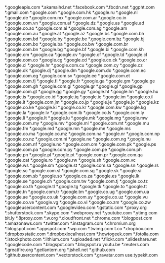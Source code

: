 *.googleapis.com
*.akamaihd.net
*.facebook.com
*.fbcdn.net
*.ggpht.com
*.gmail.com
*.google.com
*.google.com.hk
*.google.ru
*.google.nl
*.google.de
*.google.com.mx
*.google.com.ar
*.google.co.in
*.google.com.vn
*.google.com.af
*.google.dz
*.google.as
*.google.ad
*.google.co.ao
*.google.com.ai
*.google.com.ag
*.google.am
*.google.com.au
*.google.at
*.google.az
*.google.bs
*.google.com.bh
*.google.com.bd
*.google.by
*.google.be
*.google.com.bz
*.google.bj
*.google.com.bo
*.google.ba
*.google.co.bw
*.google.com.br
*.google.com.bn
*.google.bg
*.google.bf
*.google.bi
*.google.com.kh
*.google.cm
*.google.ca
*.google.cv
*.google.cf
*.google.td
*.google.cl
*.google.com.co
*.google.cg
*.google.cd
*.google.co.ck
*.google.co.cr
*.google.ci
*.google.hr
*.google.com.cu
*.google.com.cy
*.google.cz
*.google.dk
*.google.dj
*.google.dm
*.google.com.do
*.google.com.ec
*.google.com.eg
*.google.com.sv
*.google.ee
*.google.com.et
*.google.com.fj
*.google.fi
*.google.fr
*.google.ga
*.google.gm
*.google.ge
*.google.com.gh
*.google.com.gi
*.google.gr
*.google.gl
*.google.gp
*.google.com.gt
*.google.gg
*.google.gy
*.google.ht
*.google.hn
*.google.hu
*.google.is
*.google.co.id
*.google.iq
*.google.ie
*.google.im
*.google.co.il
*.google.it
*.google.com.jm
*.google.co.jp
*.google.je
*.google.jo
*.google.kz
*.google.co.ke
*.google.ki
*.google.co.kr
*.google.com.kw
*.google.kg
*.google.la
*.google.lv
*.google.com.lb
*.google.co.ls
*.google.com.ly
*.google.li
*.google.lt
*.google.lu
*.google.mk
*.google.mg
*.google.mw
*.google.com.my
*.google.mv
*.google.ml
*.google.com.mt
*.google.mu
*.google.fm
*.google.md
*.google.mn
*.google.me
*.google.ms
*.google.co.ma
*.google.co.mz
*.google.com.na
*.google.nr
*.google.com.np
*.google.co.nz
*.google.com.ni
*.google.ne
*.google.com.ng
*.google.nu
*.google.com.nf
*.google.no
*.google.com.om
*.google.com.pk
*.google.ps
*.google.com.pa
*.google.com.py
*.google.com.pe
*.google.com.ph
*.google.pn
*.google.pl
*.google.pt
*.google.com.pr
*.google.com.qa
*.google.cat
*.google.ro
*.google.rw
*.google.sh
*.google.com.vc
*.google.ws
*.google.sm
*.google.st
*.google.com.sa
*.google.sn
*.google.rs
*.google.sc
*.google.com.sl
*.google.com.sg
*.google.sk
*.google.si
*.google.com.sb
*.google.so
*.google.co.za
*.google.es
*.google.lk
*.google.se
*.google.ch
*.google.com.tw
*.google.com.tj
*.google.co.tz
*.google.co.th
*.google.tl
*.google.tg
*.google.tk
*.google.to
*.google.tt
*.google.tn
*.google.com.tr
*.google.tm
*.google.co.ug
*.google.com.ua
*.google.ae
*.google.co.uk
*.google.com.uy
*.google.co.uz
*.google.vu
*.google.co.ve
*.google.vg
*.google.co.vi
*.google.co.zm
*.google.co.zw
*.googleusercontent.com
*.googlevideo.com
*.gstatic.com
*.proxy.org
*.shutterstock.com
*.skype.com
*.webproxy.net
*.youtube.com
*.ytimg.com
bit.ly
*.8proxy.com
*.w.org
*.cloudfront.net
*.chrome.com
*.blogpost.com
*.amazonaws.com
*.twitter.com
*.instagram.com
*.chromium.org
*.blogspot.com
*.appspot.com
*.wp.com
*.twimg.com
t.co
*.dropbox.com
*.dropboxstatic.com
*.dropboxlocalhost.com
*.howtogeek.com
*.fotolia.com
*.istockphoto.com
*.lithium.com
*.uploaded.net
*.flickr.com
*.slideshare.net
*.googlecode.com
*.blogspot.com
*.blogspot.ru
youtu.be
*.reuters.com
*.greatfire.org
*.getlantern.org
*.jshell.net
*.github.com
*.githubusercontent.com
*.vectorstock.com
*.gravatar.com
use.typekit.com